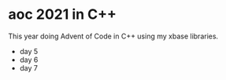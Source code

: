 # aoc 2021 in C++

This year doing Advent of Code in C++ using my xbase libraries.

- day 5
- day 6
- day 7
